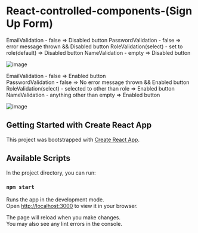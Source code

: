 
# React-controlled-components-(Sign Up Form)
EmailValidation - false => Disabled button 
PasswordValidation - false => error message thrown && Disabled button 
RoleValidation(select) - set to role(default) => Disabled button
NameValidation - empty => Disabled button

![image](https://user-images.githubusercontent.com/64930024/225350769-c9be4aa7-ef7f-4268-ad65-05f5df78d30c.png)

EmailValidation - false => Enabled button </br>
PasswordValidation - false => No error message thrown && Enabled button 
RoleValidation(select) - selected to other than role => Enabled button
NameValidation - anything other than empty => Enabled button

![image](https://user-images.githubusercontent.com/64930024/225352783-c9548e11-43ae-4e2b-a86f-3c779bb8c738.png)



## Getting Started with Create React App

This project was bootstrapped with [Create React App](https://github.com/facebook/create-react-app).

## Available Scripts

In the project directory, you can run:

### `npm start`

Runs the app in the development mode.\
Open [http://localhost:3000](http://localhost:3000) to view it in your browser.

The page will reload when you make changes.\
You may also see any lint errors in the console.

